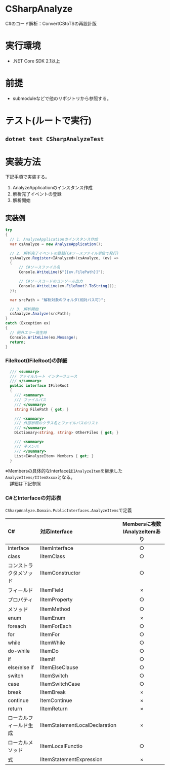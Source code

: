# CSharpAnalyze
C#のコード解析：ConvertCStoTSの再設計版

# 実行環境
* .NET Core SDK 2.1以上

# 前提
* submoduleなどで他のリポジトリから参照する。

# テスト(ルートで実行)
## ```dotnet test CSharpAnalyzeTest```  

# 実装方法
下記手順で実装する。
1. AnalyzeApplicationのインスタンス作成
1. 解析完了イベントの登録
1. 解析開始

## 実装例
```csharp
try
{
  // 1. AnalyzeApplicationのインスタンス作成
  var csAnalyze = new AnalyzeApplication();

  // 2. 解析完了イベントの登録(C#ソースファイル単位で発行)
  csAnalyze.Register<IAnalyzed>(csAnalyze, (ev) =>
  {
      // C#ソースファイル名
      Console.WriteLine($"[{ev.FilePath}]");

      // C#ソースコードのコンソール出力
      Console.WriteLine(ev.FileRoot?.ToString());
  });

  var srcPath = "解析対象のフォルダ(相対パス可)";

  // 3. 解析開始
  csAnalyze.Analyze(srcPath);
}
catch (Exception ex)
{
  // 例外エラー発生時
  Console.WriteLine(ex.Message);
  return;
}
```

### FileRoot(IFileRoot)の詳細
```csharp
  /// <summary>
  /// ファイルルート インターフェース
  /// </summary>
  public interface IFileRoot
  {
    /// <summary>
    /// ファイルパス
    /// </summary>
    string FilePath { get; }

    /// <summary>
    /// 外部参照のクラス名とファイルパスのリスト
    /// </summary>
    Dictionary<string, string> OtherFiles { get; }

    /// <summary>
    /// 子メンバ
    /// </summary>
    List<IAnalyzeItem> Members { get; }
  }
```
※Membersの具体的なInterfaceは```IAnalyzeItem```を継承した```AnalyzeItems/IItemXxxxx```となる。  
　詳細は下記参照

### C#とInterfaceの対応表
```CSharpAnalyze.Domain.PublicInterfaces.AnalyzeItems```で定義  

|C#                   | 対応Interface                  | Membersに複数IAnalyzeItemあり |
|:--------------------|:-------------------------------|:----------------:|
|interface            | IItemInterface                 |        ○         |
|class                | IItemClass                     |        ○         |
|コンストラクタメソッド | IItemConstructor               |        ○         |
|フィールド            | IItemField                     |        ×         |
|プロパティ            | IItemProperty                  |        ○         |
|メソッド              | IItemMethod                    |        ○         |
|enum                 | IItemEnum                      |        ×         |
|foreach              | IItemForEach                   |        ○         |
|for                  | IItemFor                       |        ○         |
|while                | IItemWhile                     |        ○         |
|do-while             | IItemDo                        |        ○         |
|if                   | IItemIf                        |        ○         |
|else/else if         | IItemElseClause                |        ○         |
|switch               | IItemSwitch                    |        ○         |
|case                 | IItemSwitchCase                |        ○         |
|break                | IItemBreak                     |        ×         |
|continue             | ItemContinue                   |        ×         |
|return               | IItemReturn                    |        ×         |
|ローカルフィールド生成 | IItemStatementLocalDeclaration |        ×         |
|ローカルメソッド       | IItemLocalFunctio              |        ○         |
|式                   | IItemStatementExpression       |        ×         |




